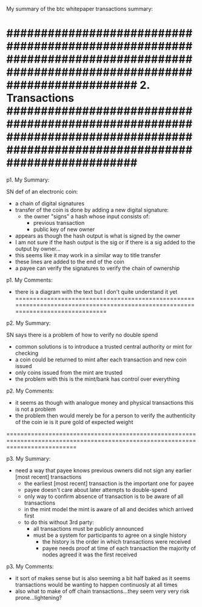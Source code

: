 My summary of the btc whitepaper transactions summary:

###############################################################################################################################
2. Transactions
###############################################################################################################################
===============================================================================================================================
p1. My Summary:

SN def of an electronic coin:
- a chain of digital signatures
- transfer of the coin is done by adding a new digital signature:
    - the owner "signs" a hash whose input consists of:
        - previous transaction
        - public key of new owner
- appears as though the hash output is what is signed by the owner
- I am not sure if the hash output is the sig or if there is a sig added to the output by owner...
- this seems like it may work in a similar way to title transfer
- these lines are added to the end of the coin
- a payee can verify the signatures to verify the chain of ownership

p1. My Comments:

- there is a diagram with the text but I don't quite understand it yet
================================================================================================================================

p2. My Summary:

SN says there is a problem of how to verify no double spend
- common solutions is to introduce a trusted central authority or mint for checking
- a coin could be returned to mint after each transaction and new coin issued
- only coins issued from the mint are trusted
- the problem with this is the mint/bank has control over everything

p2. My Comments:

- it seems as though with analogue money and physical transactions this is not a problem
- the problem then would merely be for a person to verify the authenticity of the coin ie is it pure gold of expected weight


================================================================================================================================

p3. My Summary:

- need a way that payee knows previous owners did not sign any earlier [most recent] transactions
    - the earliest [most recent] transaction is the important one for payee
    - payee doesn't care about later attempts to double-spend
    - only way to confirm absence of transaction is to be aware of all transactions
    - in the mint model the mint is aware of all and decides which arrived first
    - to do this without 3rd party:
        - all transactions must be publicly announced
        - must be a system for participants to agree on a single history
            - the history is the order in which transactions were received
            - payee needs proof at time of each transaction the majority of nodes agreed it was the first received

p3. My Comments:

- it sort of makes sense but is also seeming a bit half baked as it seems transactions would be wanting to happen continuosly at all times
- also what to make of off chain transactions...they seem very very risk prone...lightening?
